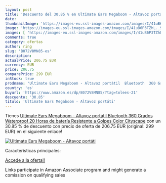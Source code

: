 ```yaml
---
layout: post
title: 'Descuento del 30.85 % en Ultimate Ears Megaboom - Altavoz portáti'
date: 
thumbnailImage: 'https://images-eu.ssl-images-amazon.com/images/I/41uB6P3TZhL._SL200_.jpg'
image: 'https://images-eu.ssl-images-amazon.com/images/I/41uB6P3TZhL._SL200_.jpg'
images: [ 'https://images-eu.ssl-images-amazon.com/images/I/41uB6P3TZhL._SL200_.jpg' ]
comments: true
category: ofertas
author: ring
slug: 'B072V8MN85-es'
description:
actualPrice: 206.75 EUR
currency: EUR
price: 206.75
comparePrice: 299 EUR
inStock: true
prodname: 'Ultimate Ears Megaboom - Altavoz portátil  Bluetooth  360 Grados  Waterproof  20 Horas de batería  Resistente a Golpes   Color Cityscape'
country: 'es'
buyurl: 'https://www.amazon.es/dp/B072V8MN85/?tag=tolees-21'
descuento: '30.85'
titulo: 'Ultimate Ears Megaboom - Altavoz portáti'
---
```


Tienes [Ultimate Ears Megaboom - Altavoz portátil  Bluetooth  360 Grados  Waterproof  20 Horas de batería  Resistente a Golpes   Color Cityscape](https://www.amazon.es/dp/B072V8MN85/?tag=tolees-21) con un 30.85 % de descuento con precio de oferta de 206.75 EUR (original: 299 EUR) en el siguiente enlace!

[![Ultimate Ears Megaboom - Altavoz portáti](https://images-eu.ssl-images-amazon.com/images/I/41uB6P3TZhL._SL200_.jpg)](https://www.amazon.es/dp/B072V8MN85/?tag=tolees-21)

Características principales:


[Accede a la oferta!!](https://www.amazon.es/dp/B072V8MN85/?tag=tolees-21)

Links participate in Amazon Associate program and might generate a comission on qualifying sales


